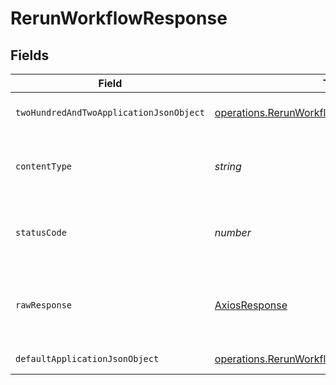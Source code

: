 # RerunWorkflowResponse


## Fields

| Field                                                                                                        | Type                                                                                                         | Required                                                                                                     | Description                                                                                                  |
| ------------------------------------------------------------------------------------------------------------ | ------------------------------------------------------------------------------------------------------------ | ------------------------------------------------------------------------------------------------------------ | ------------------------------------------------------------------------------------------------------------ |
| `twoHundredAndTwoApplicationJsonObject`                                                                      | [operations.RerunWorkflowResponseBody](../../models/operations/rerunworkflowresponsebody.md)                 | :heavy_minus_sign:                                                                                           | A confirmation message.                                                                                      |
| `contentType`                                                                                                | *string*                                                                                                     | :heavy_check_mark:                                                                                           | HTTP response content type for this operation                                                                |
| `statusCode`                                                                                                 | *number*                                                                                                     | :heavy_check_mark:                                                                                           | HTTP response status code for this operation                                                                 |
| `rawResponse`                                                                                                | [AxiosResponse](https://axios-http.com/docs/res_schema)                                                      | :heavy_minus_sign:                                                                                           | Raw HTTP response; suitable for custom response parsing                                                      |
| `defaultApplicationJsonObject`                                                                               | [operations.RerunWorkflowWorkflowResponseBody](../../models/operations/rerunworkflowworkflowresponsebody.md) | :heavy_minus_sign:                                                                                           | Error response.                                                                                              |
